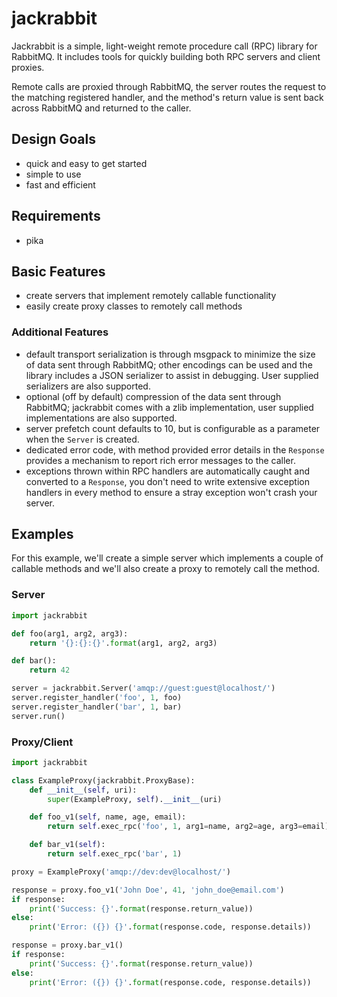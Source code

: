 # jackrabbit
Jackrabbit is a simple, light-weight remote procedure call (RPC) library for RabbitMQ.
It includes tools for quickly building both RPC servers and client proxies.

Remote calls are proxied through RabbitMQ, the server routes the request to the matching
registered handler, and the method's return value is sent back across RabbitMQ and returned
to the caller.

## Design Goals
- quick and easy to get started
- simple to use
- fast and efficient

## Requirements
- pika

## Basic Features
- create servers that implement remotely callable functionality
- easily create proxy classes to remotely call methods

### Additional Features
- default transport serialization is through msgpack to minimize the size of data sent through RabbitMQ;
other encodings can be used and the library includes a JSON serializer to assist in debugging. User supplied
serializers are also supported.
- optional (off by default) compression of the data sent through RabbitMQ; jackrabbit comes with a zlib
implementation, user supplied implementations are also supported.
- server prefetch count defaults to 10, but is configurable as a parameter when the `Server` is created.
- dedicated error code, with method provided error details in the `Response` provides a mechanism to report
rich error messages to the caller.
- exceptions thrown within RPC handlers are automatically caught and converted to a `Response`, you don't need
to write extensive exception handlers in every method to ensure a stray exception won't crash your server.


## Examples
For this example, we'll create a simple server which implements a couple of callable methods and
we'll also create a proxy to remotely call the method.

### Server
```python
import jackrabbit

def foo(arg1, arg2, arg3):
    return '{}:{}:{}'.format(arg1, arg2, arg3)

def bar():
    return 42

server = jackrabbit.Server('amqp://guest:guest@localhost/')
server.register_handler('foo', 1, foo)
server.register_handler('bar', 1, bar)
server.run()
```

### Proxy/Client
```python
import jackrabbit

class ExampleProxy(jackrabbit.ProxyBase):
    def __init__(self, uri):
        super(ExampleProxy, self).__init__(uri)

    def foo_v1(self, name, age, email):
        return self.exec_rpc('foo', 1, arg1=name, arg2=age, arg3=email)

    def bar_v1(self):
        return self.exec_rpc('bar', 1)

proxy = ExampleProxy('amqp://dev:dev@localhost/')

response = proxy.foo_v1('John Doe', 41, 'john_doe@email.com')
if response:
    print('Success: {}'.format(response.return_value))
else:
    print('Error: ({}) {}'.format(response.code, response.details))

response = proxy.bar_v1()
if response:
    print('Success: {}'.format(response.return_value))
else:
    print('Error: ({}) {}'.format(response.code, response.details))
```


